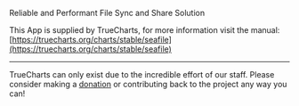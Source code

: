 Reliable and Performant File Sync and Share Solution

This App is supplied by TrueCharts, for more information visit the manual: [https://truecharts.org/charts/stable/seafile](https://truecharts.org/charts/stable/seafile)

---

TrueCharts can only exist due to the incredible effort of our staff.
Please consider making a [donation](https://truecharts.org/sponsor) or contributing back to the project any way you can!
